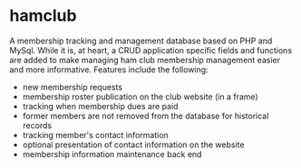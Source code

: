 # hamclub
A membership tracking and management database based on PHP and MySql. While it is, at heart, a CRUD application specific fields and functions are added to make managing ham club membership management easier and more informative. Features include the following:
* new membership requests
* membership roster publication on the club website (in a frame)
* tracking when membership dues are paid
* former members are not removed from the database for historical records
* tracking member's contact information
* optional presentation of contact information on the website
* membership information maintenance back end
